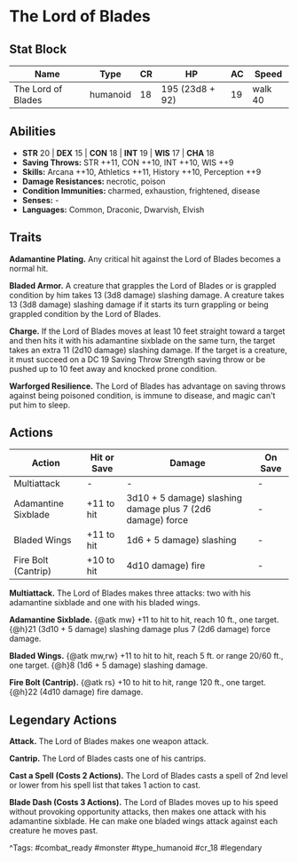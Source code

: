 # The Lord of Blades

## Stat Block

| Name | Type | CR | HP | AC | Speed |
|------|------|----|----|----|-------|
| The Lord of Blades | humanoid | 18 | 195 (23d8 + 92) | 19 | walk 40 |

## Abilities

- **STR** 20 | **DEX** 15 | **CON** 18 | **INT** 19 | **WIS** 17 | **CHA** 18
- **Saving Throws:** STR ++11, CON ++10, INT ++10, WIS ++9  
- **Skills:** Arcana ++10, Athletics ++11, History ++10, Perception ++9  
- **Damage Resistances:** necrotic, poison  
- **Condition Immunities:** charmed, exhaustion, frightened, disease  
- **Senses:** -  
- **Languages:** Common, Draconic, Dwarvish, Elvish

## Traits

**Adamantine Plating.** Any critical hit against the Lord of Blades becomes a normal hit.

**Bladed Armor.** A creature that grapples the Lord of Blades or is grappled condition by him takes 13 (3d8 damage) slashing damage. A creature takes 13 (3d8 damage) slashing damage if it starts its turn grappling or being grappled condition by the Lord of Blades.

**Charge.** If the Lord of Blades moves at least 10 feet straight toward a target and then hits it with his adamantine sixblade on the same turn, the target takes an extra 11 (2d10 damage) slashing damage. If the target is a creature, it must succeed on a DC 19 Saving Throw Strength saving throw or be pushed up to 10 feet away and knocked prone condition.

**Warforged Resilience.** The Lord of Blades has advantage on saving throws against being poisoned condition, is immune to disease, and magic can't put him to sleep.


## Actions

| Action | Hit or Save | Damage | On Save |
|--------|--------------|--------|----------|
| Multiattack | - | - | - |
| Adamantine Sixblade | +11 to hit | 3d10 + 5 damage) slashing damage plus 7 (2d6 damage) force | - |
| Bladed Wings | +11 to hit | 1d6 + 5 damage) slashing | - |
| Fire Bolt (Cantrip) | +10 to hit | 4d10 damage) fire | - |

**Multiattack.** The Lord of Blades makes three attacks: two with his adamantine sixblade and one with his bladed wings.

**Adamantine Sixblade.** {@atk mw} +11 to hit to hit, reach 10 ft., one target. {@h}21 (3d10 + 5 damage) slashing damage plus 7 (2d6 damage) force damage.

**Bladed Wings.** {@atk mw,rw} +11 to hit to hit, reach 5 ft. or range 20/60 ft., one target. {@h}8 (1d6 + 5 damage) slashing damage.

**Fire Bolt (Cantrip).** {@atk rs} +10 to hit to hit, range 120 ft., one target. {@h}22 (4d10 damage) fire damage.

## Legendary Actions

**Attack.** The Lord of Blades makes one weapon attack.

**Cantrip.** The Lord of Blades casts one of his cantrips.

**Cast a Spell (Costs 2 Actions).** The Lord of Blades casts a spell of 2nd level or lower from his spell list that takes 1 action to cast.

**Blade Dash (Costs 3 Actions).** The Lord of Blades moves up to his speed without provoking opportunity attacks, then makes one attack with his adamantine sixblade. He can make one bladed wings attack against each creature he moves past.



^Tags: #combat_ready #monster #type_humanoid #cr_18 #legendary